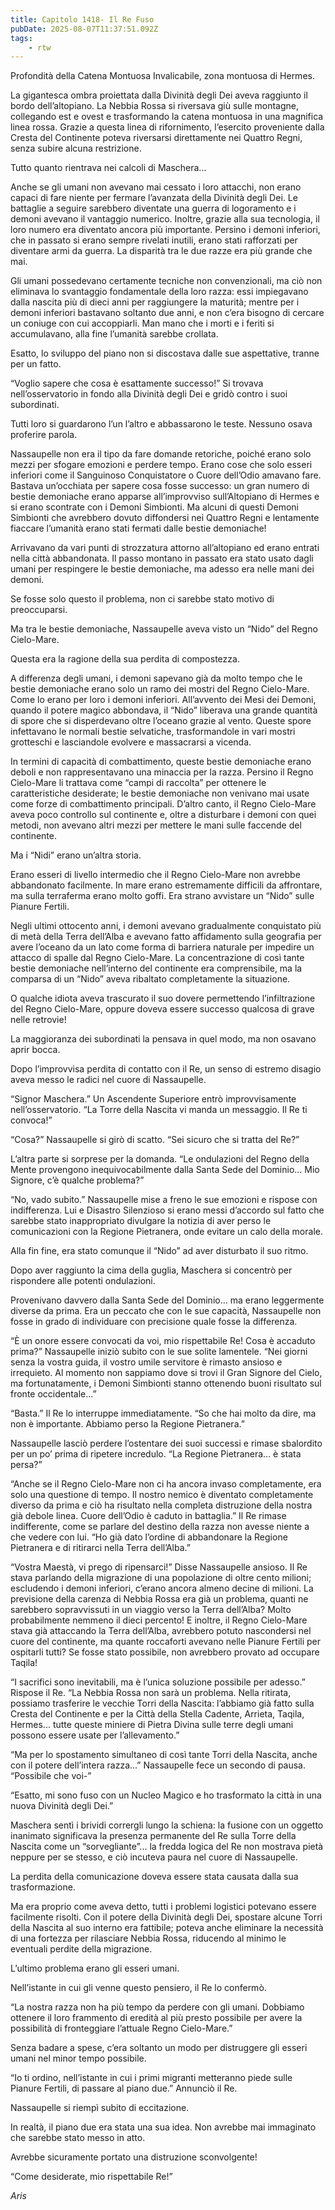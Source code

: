 ```yaml
---
title: Capitolo 1418- Il Re Fuso
pubDate: 2025-08-07T11:37:51.092Z
tags:
    - rtw
---
```



Profondità della Catena Montuosa Invalicabile, zona montuosa di Hermes.


La gigantesca ombra proiettata dalla Divinità degli Dei aveva raggiunto il bordo dell’altopiano. La Nebbia Rossa si riversava giù sulle montagne, collegando est e ovest e trasformando la catena montuosa in una magnifica linea rossa. Grazie a questa linea di rifornimento, l’esercito proveniente dalla Cresta del Continente poteva riversarsi direttamente nei Quattro Regni, senza subire alcuna restrizione.


Tutto quanto rientrava nei calcoli di Maschera...


Anche se gli umani non avevano mai cessato i loro attacchi, non erano capaci di fare niente per fermare l’avanzata della Divinità degli Dei. Le battaglie a seguire sarebbero diventate una guerra di logoramento e i demoni avevano il vantaggio numerico. Inoltre, grazie alla sua tecnologia, il loro numero era diventato ancora più importante. Persino i demoni inferiori, che in passato si erano sempre rivelati inutili, erano stati rafforzati per diventare armi da guerra. La disparità tra le due razze era più grande che mai.


Gli umani possedevano certamente tecniche non convenzionali, ma ciò non eliminava lo svantaggio fondamentale della loro razza: essi impiegavano dalla nascita più di dieci anni per raggiungere la maturità; mentre per i demoni inferiori bastavano soltanto due anni, e non c’era bisogno di cercare un coniuge con cui accoppiarli. Man mano che i morti e i feriti si accumulavano, alla fine l’umanità sarebbe crollata.


Esatto, lo sviluppo del piano non si discostava dalle sue aspettative, tranne per un fatto.


“Voglio sapere che cosa è esattamente successo!” Si trovava nell’osservatorio in fondo alla Divinità degli Dei e gridò contro i suoi subordinati.


Tutti loro si guardarono l’un l’altro e abbassarono le teste. Nessuno osava proferire parola.


Nassaupelle non era il tipo da fare domande retoriche, poiché erano solo mezzi per sfogare emozioni e perdere tempo. Erano cose che solo esseri inferiori come il Sanguinoso Conquistatore o Cuore dell’Odio amavano fare. Bastava un’occhiata per sapere cosa fosse successo: un gran numero di bestie demoniache erano apparse all’improvviso sull’Altopiano di Hermes e si erano scontrate con i Demoni Simbionti. Ma alcuni di questi Demoni Simbionti che avrebbero dovuto diffondersi nei Quattro Regni e lentamente fiaccare l’umanità erano stati fermati dalle bestie demoniache!


Arrivavano da vari punti di strozzatura attorno all’altopiano ed erano entrati nella città abbandonata. Il passo montano in passato era stato usato dagli umani per respingere le bestie demoniache, ma adesso era nelle mani dei demoni.


Se fosse solo questo il problema, non ci sarebbe stato motivo di preoccuparsi.


Ma tra le bestie demoniache, Nassaupelle aveva visto un “Nido” del Regno Cielo-Mare.


Questa era la ragione della sua perdita di compostezza.


A differenza degli umani, i demoni sapevano già da molto tempo che le bestie demoniache erano solo un ramo dei mostri del Regno Cielo-Mare. Come lo erano per loro i demoni inferiori. All’avvento dei Mesi dei Demoni, quando il potere magico abbondava, il “Nido” liberava una grande quantità di spore che si disperdevano oltre l’oceano grazie al vento. Queste spore infettavano le normali bestie selvatiche, trasformandole in vari mostri grotteschi e lasciandole evolvere e massacrarsi a vicenda.


In termini di capacità di combattimento, queste bestie demoniache erano deboli e non rappresentavano una minaccia per la razza. Persino il Regno Cielo-Mare li trattava come “campi di raccolta” per ottenere le caratteristiche desiderate; le bestie demoniache non venivano mai usate come forze di combattimento principali. D’altro canto, il Regno Cielo-Mare aveva poco controllo sul continente e, oltre a disturbare i demoni con quei metodi, non avevano altri mezzi per mettere le mani sulle faccende del continente.


Ma i “Nidi” erano un’altra storia.


Erano esseri di livello intermedio che il Regno Cielo-Mare non avrebbe abbandonato facilmente. In mare erano estremamente difficili da affrontare, ma sulla terraferma erano molto goffi. Era strano avvistare un “Nido” sulle Pianure Fertili.


Negli ultimi ottocento anni, i demoni avevano gradualmente conquistato più di metà della Terra dell’Alba e avevano fatto affidamento sulla geografia per avere l’oceano da un lato come forma di barriera naturale per impedire un attacco di spalle dal Regno Cielo-Mare. La concentrazione di così tante bestie demoniache nell’interno del continente era comprensibile, ma la comparsa di un “Nido” aveva ribaltato completamente la situazione.


O qualche idiota aveva trascurato il suo dovere permettendo l’infiltrazione del Regno Cielo-Mare, oppure doveva essere successo qualcosa di grave nelle retrovie!


La maggioranza dei subordinati la pensava in quel modo, ma non osavano aprir bocca.


Dopo l’improvvisa perdita di contatto con il Re, un senso di estremo disagio aveva messo le radici nel cuore di Nassaupelle.


“Signor Maschera.” Un Ascendente Superiore entrò improvvisamente nell’osservatorio. “La Torre della Nascita vi manda un messaggio. Il Re ti convoca!”


“Cosa?” Nassaupelle si girò di scatto. “Sei sicuro che si tratta del Re?”


L’altra parte si sorprese per la domanda. “Le ondulazioni del Regno della Mente provengono inequivocabilmente dalla Santa Sede del Dominio... Mio Signore, c’è qualche problema?”


“No, vado subito.” Nassaupelle mise a freno le sue emozioni e rispose con indifferenza. Lui e Disastro Silenzioso si erano messi d’accordo sul fatto che sarebbe stato inappropriato divulgare la notizia di aver perso le comunicazioni con la Regione Pietranera, onde evitare un calo della morale.


Alla fin fine, era stato comunque il “Nido” ad aver disturbato il suo ritmo.


Dopo aver raggiunto la cima della guglia, Maschera si concentrò per rispondere alle potenti ondulazioni.


Provenivano davvero dalla Santa Sede del Dominio... ma erano leggermente diverse da prima. Era un peccato che con le sue capacità, Nassaupelle non fosse in grado di individuare con precisione quale fosse la differenza.


“È un onore essere convocati da voi, mio rispettabile Re! Cosa è accaduto prima?” Nassaupelle iniziò subito con le sue solite lamentele. “Nei giorni senza la vostra guida, il vostro umile servitore è rimasto ansioso e irrequieto. Al momento non sappiamo dove si trovi il Gran Signore del Cielo, ma fortunatamente, i Demoni Simbionti stanno ottenendo buoni risultato sul fronte occidentale...”


“Basta.” Il Re lo interruppe immediatamente. “So che hai molto da dire, ma non è importante. Abbiamo perso la Regione Pietranera.”


Nassaupelle lasciò perdere l’ostentare dei suoi successi e rimase sbalordito per un po’ prima di ripetere incredulo. “La Regione Pietranera... è stata persa?”


“Anche se il Regno Cielo-Mare non ci ha ancora invaso completamente, era solo una questione di tempo. Il nostro nemico è diventato completamente diverso da prima e ciò ha risultato nella completa distruzione della nostra già debole linea. Cuore dell’Odio è caduto in battaglia.” Il Re rimase indifferente, come se parlare del destino della razza non avesse niente a che vedere con lui. “Ho già dato l’ordine di abbandonare la Regione Pietranera e di ritirarci nella Terra dell’Alba.”


“Vostra Maestà, vi prego di ripensarci!” Disse Nassaupelle ansioso. Il Re stava parlando della migrazione di una popolazione di oltre cento milioni; escludendo i demoni inferiori, c’erano ancora almeno decine di milioni. La previsione della carenza di Nebbia Rossa era già un problema, quanti ne sarebbero sopravvissuti in un viaggio verso la Terra dell’Alba? Molto probabilmente nemmeno il dieci percento! E inoltre, il Regno Cielo-Mare stava già attaccando la Terra dell’Alba, avrebbero potuto nascondersi nel cuore del continente, ma quante roccaforti avevano nelle Pianure Fertili per ospitarli tutti? Se fosse stato possibile, non avrebbero provato ad occupare Taqila!


“I sacrifici sono inevitabili, ma è l’unica soluzione possibile per adesso.” Rispose il Re. “La Nebbia Rossa non sarà un problema. Nella ritirata, possiamo trasferire le vecchie Torri della Nascita: l’abbiamo già fatto sulla Cresta del Continente e per la Città della Stella Cadente, Arrieta, Taqila, Hermes... tutte queste miniere di Pietra Divina sulle terre degli umani possono essere usate per l’allevamento.”


“Ma per lo spostamento simultaneo di così tante Torri della Nascita, anche con il potere dell’intera razza...” Nassaupelle fece un secondo di pausa. “Possibile che voi-”


“Esatto, mi sono fuso con un Nucleo Magico e ho trasformato la città in una nuova Divinità degli Dei.”


Maschera sentì i brividi corrergli lungo la schiena: la fusione con un oggetto inanimato significava la presenza permanente del Re sulla Torre della Nascita come un “sorvegliante”... la fredda logica del Re non mostrava pietà neppure per se stesso, e ciò incuteva paura nel cuore di Nassaupelle.


La perdita della comunicazione doveva essere stata causata dalla sua trasformazione.


Ma era proprio come aveva detto, tutti i problemi logistici potevano essere facilmente risolti. Con il potere della Divinità degli Dei, spostare alcune Torri della Nascita al suo interno era fattibile; poteva anche eliminare la necessità di una fortezza per rilasciare Nebbia Rossa, riducendo al minimo le eventuali perdite della migrazione.


L’ultimo problema erano gli esseri umani.


Nell’istante in cui gli venne questo pensiero, il Re lo confermò.


“La nostra razza non ha più tempo da perdere con gli umani. Dobbiamo ottenere il loro frammento di eredità al più presto possibile per avere la possibilità di fronteggiare l’attuale Regno Cielo-Mare.”


Senza badare a spese, c’era soltanto un modo per distruggere gli esseri umani nel minor tempo possibile.


“Io ti ordino, nell’istante in cui i primi migranti metteranno piede sulle Pianure Fertili, di passare al piano due.” Annunciò il Re.


Nassaupelle si riempì subito di eccitazione.


In realtà, il piano due era stata una sua idea. Non avrebbe mai immaginato che sarebbe stato messo in atto.


Avrebbe sicuramente portato una distruzione sconvolgente!


“Come desiderate, mio rispettabile Re!”






<em>Aris</em>
                                


                                



